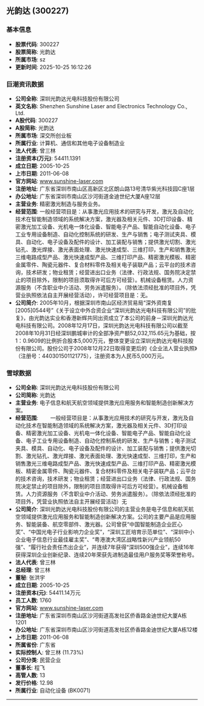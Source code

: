 ## 光韵达 (300227)

### 基本信息

- **股票代码**: 300227
- **股票简称**: 光韵达
- **所属市场**: sz
- **更新时间**: 2025-10-25 16:12:26

### 巨潮资讯数据

- **公司全称**: 深圳光韵达光电科技股份有限公司
- **英文名称**: Shenzhen Sunshine Laser and Electronics Technology Co., Ltd.
- **A股代码**: 300227
- **A股简称**: 光韵达
- **所属市场**: 深交所创业板
- **所属行业**: 计算机、通信和其他电子设备制造业
- **法人代表**: 曾三林
- **注册资本(万元)**: 54411.1391
- **成立日期**: 2005-10-25
- **上市日期**: 2011-06-08
- **官方网站**: www.sunshine-laser.com
- **注册地址**: 广东省深圳市南山区高新区北区朗山路13号清华紫光科技园C座1层
- **办公地址**: 广东省深圳市南山区沙河街道金迪世纪大厦A座12层
- **主营业务**: 精密激光制造与服务业务。
- **经营范围**: 一般经营项目是：从事激光应用技术的研究与开发，激光及自动化技术在智能制造领域的系统解决方案，激光器及相关元件、3D打印设备、精密激光加工设备、光机电一体化设备、智能电子产品、智能自动化设备、电子工业专用设备制造、自动化控制系统的研发、生产与销售；电子测试夹具、模具、自动化、电子设备及配件的设计、加工装配与销售；提供激光切割、激光钻孔、激光焊接、激光表面处理、激光快速成型、三维打印，生产和销售激光三维电路成型产品、激光快速成型产品、三维打印产品、精密激光模板、精密金属零件、陶瓷元器件、复合材料零件及相关电子装联产品；云平台的技术咨询，技术研发；物业租赁；经营进出口业务（法律、行政法规、国务院决定禁止的项目除外，限制的项目须取得许可后方可经营）。机械设备租赁。人力资源服务（不含职业中介活动、劳务派遣服务）。（除依法须经批准的项目外，凭营业执照依法自主开展经营活动），许可经营项目是：无。
- **公司简介**: 2005年10月，根据深圳市南山区经济贸易局“深外资南复[2005]0544号”《关于设立中外合资企业“深圳光韵达光电科技有限公司”的批复》，由光韵达实业和香港新辉共同出资成立了本公司的前身－深圳光韵达光电科技有限公司。2008年12月17日，深圳光韵达光电科技有限公司以截至2008年10月31日经深圳鹏城审计的全部净资产额52,032,115.65元为基础，按1：0.9609的比例折合股本5,000万元，整体变更设立深圳光韵达光电科技股份有限公司。股份公司于2008年12月22日取得变更后的《企业法人营业执照》（注册号：440301501121775），注册资本为人民币5,000万元。

### 雪球数据

- **公司全称**: 深圳光韵达光电科技股份有限公司
- **公司简称**: 光韵达
- **主营业务**: 电子信息和航天航空领域提供激光应用服务和智能制造创新解决方案。
- **经营范围**: 　　一般经营项目是：从事激光应用技术的研究与开发，激光及自动化技术在智能制造领域的系统解决方案，激光器及相关元件、3D打印设备、精密激光加工设备、光机电一体化设备、智能电子产品、智能自动化设备、电子工业专用设备制造、自动化控制系统的研发、生产与销售；电子测试夹具、模具、自动化、电子设备及配件的设计、加工装配与销售；提供激光切割、激光钻孔、激光焊接、激光表面处理、激光快速成型、三维打印，生产和销售激光三维电路成型产品、激光快速成型产品、三维打印产品、精密激光模板、精密金属零件、陶瓷元器件、复合材料零件及相关电子装联产品；云平台的技术咨询，技术研发；物业租赁；经营进出口业务（法律、行政法规、国务院决定禁止的项目除外，限制的项目须取得许可后方可经营）。机械设备租赁。人力资源服务（不含职业中介活动、劳务派遣服务）。（除依法须经批准的项目外，凭营业执照依法自主开展经营活动）无
- **公司简介**: 深圳光韵达光电科技股份有限公司的主营业务是电子信息和航天航空领域提供激光应用服务和智能制造创新解决方案。公司的主要产品是应用服务、智能装备、航空零部件、激光器。公司曾获“中国智能制造企业匠心奖”、“中国光电子行业影响力企业奖”，“深圳工匠培育示范单位”、“深圳中小企业电子信息行业最佳雇主奖”、“粤港澳大湾区战略性新兴产业领航50强”、“履行社会责任杰出企业”，并连续7年获得“深圳500强企业”，连续16年获得深圳企业创新纪录、连续20年荣获先进制造最佳用户服务奖等荣誉称号。
- **法人代表**: 曾三林
- **总经理**: 曾三林
- **董秘**: 张洪宇
- **成立日期**: 2005-10-25
- **注册资本(元)**: 54411.14万元
- **员工人数**: 1760
- **官方网站**: www.sunshine-laser.com
- **注册地址**: 广东省深圳市南山区沙河街道高发社区侨香路金迪世纪大厦A栋1201
- **办公地址**: 广东省深圳市南山区沙河街道高发社区侨香路金迪世纪大厦A栋12楼
- **上市日期**: 2011-06-08
- **所属省份**: 广东省
- **实际控制人**: 曾三林 (11.73%)
- **公司分类**: 民营企业
- **董事长**: 程飞
- **高管人数**: 13
- **发行价格**: 12.98
- **所属行业**: 自动化设备 (BK0071)

---